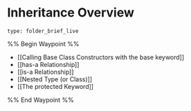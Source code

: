 # Inheritance Overview
 
```ccard
type: folder_brief_live
```
 
%% Begin Waypoint %%
- [[Calling Base Class Constructors with the base keyword]]
- [[has-a Relationship]]
- [[is-a Relationship]]
- [[Nested Type (or Class)]]
- [[The protected Keyword]]

%% End Waypoint %%